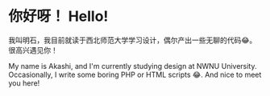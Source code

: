  # 你好呀！ Hello!

 我叫明石，我目前就读于西北师范大学学习设计，偶尔产出一些无聊的代码😂。很高兴遇见你！
 
 My name is Akashi, and I'm currently studying design at NWNU University. Occasionally, I write some boring PHP or HTML scripts 😂. And nice to meet you here!
 
